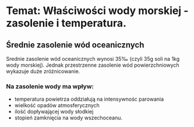 # Temat: Właściwości wody morskiej - zasolenie i temperatura.
## Średnie zasolenie wód oceanicznych
Srednie zasolenie wód oceanicznych wynosi 35‰ (czyli 35g soli na 1kg wody morskiej). Jednak przestrzenne zasolenie wód powierzchniowych wykazuje duże zróżnicowanie.
### Na zasolenie wody ma wpływ:
- temperatura powietrza oddziałują na intensywnośc parowania
- wielkość opadów atmosferycznych
- ilość dopływającej wody słodkiej
- stopień zamknięcia na wody wszechoceanu.
